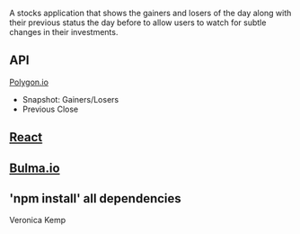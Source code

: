 A stocks application that shows the gainers and losers of the day along with their previous status the day before to allow users to watch for subtle changes in their investments.

## API
[Polygon.io](https://polygon.io)
- Snapshot: Gainers/Losers
- Previous Close

## [React](https://reactjs.org/)
## [Bulma.io](https://bulma.io)

## 'npm install' all dependencies

Veronica Kemp

